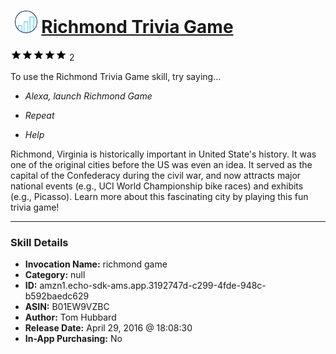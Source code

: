 # &nbsp;<img src="skill_icon" alt="Richmond Trivia Game icon" width="36"> [Richmond Trivia Game](http://alexa.amazon.com/#skills/amzn1.echo-sdk-ams.app.3192747d-c299-4fde-948c-b592baedc629)
![5 stars](../../images/ic_star_black_18dp_1x.png)![5 stars](../../images/ic_star_black_18dp_1x.png)![5 stars](../../images/ic_star_black_18dp_1x.png)![5 stars](../../images/ic_star_black_18dp_1x.png)![5 stars](../../images/ic_star_black_18dp_1x.png) 2

To use the Richmond Trivia Game skill, try saying...

* *Alexa, launch Richmond Game*

* *Repeat*

* *Help*

Richmond, Virginia is historically important in United State's history.  It was one of the original cities before the US was even an idea.  It served as the capital of the Confederacy during the civil war, and now attracts major national events (e.g., UCI World Championship bike races) and exhibits (e.g., Picasso).  Learn more about this fascinating city by playing this fun trivia game!

***

### Skill Details

* **Invocation Name:** richmond game
* **Category:** null
* **ID:** amzn1.echo-sdk-ams.app.3192747d-c299-4fde-948c-b592baedc629
* **ASIN:** B01EW9VZBC
* **Author:** Tom Hubbard
* **Release Date:** April 29, 2016 @ 18:08:30
* **In-App Purchasing:** No
